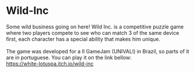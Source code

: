 # Wild-Inc
Some wild business going on here! Wild Inc. is a competitive puzzle game where two players compete to see who can match 3 of the same device first, each character has a special ability that makes him unique.<br><br>
The game was developed for a II GameJam (UNIVALI) in Brazil, so parts of it are in portuguese.
You can play it on the link bellow:<br>
https://white-lotuspa.itch.io/wild-inc

